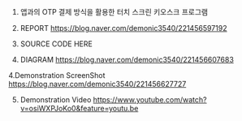 
1. 앱과의 OTP 결제 방식을 활용한 터치 스크린 키오스크 프로그램 

1. REPORT
https://blog.naver.com/demonic3540/221456597192

2. SOURCE CODE
HERE

3. DIAGRAM
https://blog.naver.com/demonic3540/221456607683

4.Demonstration ScreenShot 
https://blog.naver.com/demonic3540/221456627727

5. Demonstration Video
https://www.youtube.com/watch?v=osiWXPJoKo0&feature=youtu.be




